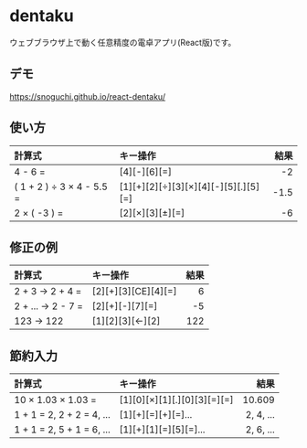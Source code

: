 # dentaku

ウェブブラウザ上で動く任意精度の電卓アプリ(React版)です。

## デモ

https://snoguchi.github.io/react-dentaku/

## 使い方

| 計算式                     | キー操作                              | 結果  |
|:--------------------------|:-------------------------------------|-----:|
| 4 - 6 =                   | [4][-][6][=]                         | -2   |
| ( 1 + 2 ) ÷ 3 × 4 - 5.5 = | [1][+][2][÷][3][×][4][-][5][.][5][=] | -1.5 |
| 2 × ( -3 ) =              | [2][×][3][±][=]                      | -6   |

## 修正の例

| 計算式                     | キー操作                              | 結果  |
|:--------------------------|:-------------------------------------|-----:|
| 2 + 3 -> 2 + 4 =          | [2][+][3][CE][4][=]                  | 6    |
| 2 + ... -> 2 - 7 =        | [2][+][-][7][=]                      | -5   |
| 123 -> 122                | [1][2][3][←][2]                      | 122  |

## 節約入力

| 計算式                     | キー操作                              | 結果  |
|:--------------------------|:-------------------------------------|-----:|
| 10 × 1.03 × 1.03 =        | [1][0][×][1][.][0][3][=][=]          | 10.609 |
| 1 + 1 = 2, 2 + 2 = 4, ... | [1][+][=][+][=]...                   | 2, 4, ... |
| 1 + 1 = 2, 5 + 1 = 6, ... | [1][+][1][=][5][=]...                | 2, 6, ... |
